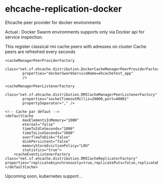 # ehcache-replication-docker
Ehcache peer provider for docker environments

Actual : Docker Swarm environments supports only via Docker api for service inspection. 

This register classical rmi cache peers with adresses on cluster
Cache peers are refreshed every seconds


	<cacheManagerPeerProviderFactory
			class="net.sf.ehcache.distribution.DockerCacheManagerPeerProviderFactory"
			properties="dockerSwarmServiceName=ehcachetest_app"
			/>

	<cacheManagerPeerListenerFactory
			class="net.sf.ehcache.distribution.RMICacheManagerPeerListenerFactory"
			properties="socketTimeoutMillis=20000,port=40001"
			propertySeparator="," />
			
	<!-- Cache par défaut -->
	<defaultCache
			maxElementsInMemory="1000"
			eternal="false"
			timeToIdleSeconds="1800"
			timeToLiveSeconds="3600"
			overflowToDisk="false"
			diskPersistent="false"
			memoryStoreEvictionPolicy="LRU"
			statistics="true">
		<cacheEventListenerFactory class="net.sf.ehcache.distribution.RMICacheReplicatorFactory" properties="replicateAsynchronously=true,replicatePuts=false,replicateRemovals=true,replicateUpdates=true,replicateUpdatesViaCopy=false,asynchronousReplicationIntervalMillis=1000"/>
	</defaultCache>
	
Upcoming soon, kubernetes support...